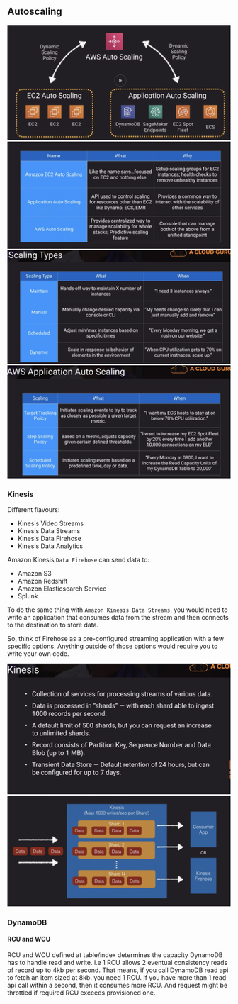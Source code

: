 ## Autoscaling

![auto-scaling-1](auto-scaling-1.png)
![auto-scaling-2](auto-scaling-2.png)
![scaling-types](scaling-types.png)
![application-auto-scaling](application-auto-scaling.png)

### Kinesis

Different flavours:
- Kinesis Video Streams
- Kinesis Data Streams
- Kinesis Data Firehose
- Kinesis Data Analytics

Amazon Kinesis `Data Firehose` can send data to:

- Amazon S3
- Amazon Redshift
- Amazon Elasticsearch Service
- Splunk

To do the same thing with `Amazon Kinesis Data Streams`, you would need to write an application that consumes data from the stream and then connects to the destination to store data.

So, think of Firehose as a pre-configured streaming application with a few specific options. Anything outside of those options would require you to write your own code.

![kinesis](kinesis.png)
![kinesis-data-stream](kinesis-data-stream.png)

### DynamoDB

#### RCU and WCU
RCU and WCU defined at table/index determines the capacity DynamoDB has to handle read and write. i.e 1 RCU allows 2 eventual consistency reads of record up to 4kb per second. That means, if you call DynamoDB read api to fetch an item sized at 8kb. you need 1 RCU. If you have more than 1 read api call within a second, then it consumes more RCU. And request might be throttled if required RCU exceeds provisioned one.